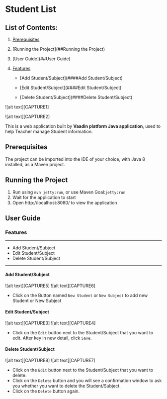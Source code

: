 # Student List

## List of Contents: 

1. [Prerequisites](##Prerequisites)

2. [Running the Project](##Running the Project)

3. [User Guide](##User Guide)

4. [Features](###Features)

   * [Add Student/Subject](####Add Student/Subject)

   * [Edit Student/Subject](####Edit Student/Subject)

   * [Delete Student/Subject](####Delete Student/Subject)

![alt text][CAPTURE1]

![alt text][CAPTURE2]

This is a web application built by **Vaadin platform Java application**, used to help Teacher manage Student information.

## Prerequisites

The project can be imported into the IDE of your choice, with Java 8 installed, as a Maven project.

## Running the Project

1. Run using `mvn jetty:run`, or use Maven Goal:`jetty:run`
2. Wait for the application to start
3. Open http://localhost:8080/ to view the application

## User Guide

### Features
***
* Add Student/Subject
* Edit Student/Subject
* Delete Student/Subject
***

#### Add Student/Subject

![alt text][CAPTURE5]
![alt text][CAPTURE6]

* Click on the Button named `New Student` or `New Subject` to add new Student or New Subject 

#### Edit Student/Subject

![alt text][CAPTURE3]
![alt text][CAPTURE4]

* Click on the `Edit` button next to the Student/Subject that you want to edit.
After key in new detail, click `Save`.

#### Delete Student/Subject

![alt text][CAPTURE8]
![alt text][CAPTURE7]

* Click on the `Edit` button next to the Student/Subject that you want to delete.
* Click on the `Delete` button and you will see a confirmation window to ask you whether you want to delete the Student/Subject.
* Click on the `Delete` button again.
